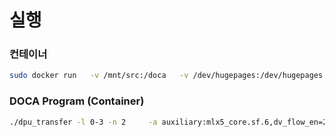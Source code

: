 # 실행

### 컨테이너
```bash
sudo docker run   -v /mnt/src:/doca   -v /dev/hugepages:/dev/hugepages   --privileged --net=host -it nvcr.io/nvidia/doca/doca:2.9.3-devel
```

### DOCA Program (Container)
```bash
./dpu_transfer -l 0-3 -n 2     -a auxiliary:mlx5_core.sf.6,dv_flow_en=2 -- -l 51